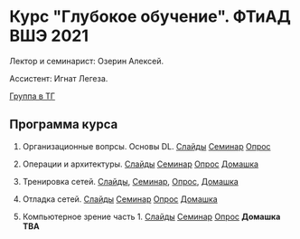 # Курс "Глубокое обучение". ФТиАД ВШЭ 2021

Лектор и семинарист: Озерин Алексей.

Ассистент: Игнат Легеза.

[Группа в ТГ](https://t.me/joinchat/HTp25ltMyLjxrS7S)

## Программа курса

1. Организационные вопрсы. Основы DL. [Слайды](https://docs.google.com/presentation/d/1zv7MWM_RPSsKEuPFwO6krYqtUMSL76HlF0WDt3KS7iA/edit?usp=sharing) [Семинар](https://github.com/m12sl/dl-hse-2021/blob/master/01-introduction/seminar.ipynb) [Опрос](https://forms.yandex.ru/u/5ffaf2d20d66e76ffc7a445f/)

2. Операции и архитектуры. [Слайды](https://docs.google.com/presentation/d/1VHU1n4maRum6RmdnV5H5PxUo4cZemu3zLt0IWXSu8YI/edit?usp=sharing) [Семинар](https://github.com/m12sl/dl-hse-2021/blob/master/02-pytorch/seminar.ipynb) [Опрос](https://forms.yandex.ru/u/600fd40ddfc5ae2f8242129c/) [Домашка](https://github.com/m12sl/dl-hse-2021/blob/master/02-pytorch/homework.ipynb)

3. Тренировка сетей. [Слайды](https://docs.google.com/presentation/d/1-PC_ZzJneOavDxuti0i0_wbqQOt7lG_CvfiBW0wVB6c/edit?usp=sharing), [Семинар](https://github.com/m12sl/dl-hse-2021/blob/master/03-training/seminar.ipynb), [Опрос](https://forms.yandex.ru/u/6015460deef95b3cd5f5ee5f/), [Домашка](https://github.com/m12sl/dl-hse-2021/blob/master/03-training/homework.ipynb)


4. Отладка сетей. [Слайды](https://docs.google.com/presentation/d/1vQi2j5ow8A0X3Zs9XlNecWrVa8HHizoON9par-X9p-Y/edit?usp=sharing) [Семинар](https://github.com/m12sl/dl-hse-2021/blob/master/04-debug/seminar.ipynb) [Опрос](https://forms.yandex.ru/u/602187178b36e5cd8046f723/) [Домашка](https://github.com/m12sl/dl-hse-2021/blob/master/04-debug/homework.ipynb)


5. Компьютерное зрение часть 1. [Слайды](https://docs.google.com/presentation/d/1qhiR6L-_VYyi3xx_PIb5zz5to3zE6q9M8cnrFIZDqbU/edit?usp=sharing) [Семинар](https://github.com/m12sl/dl-hse-2021/blob/master/05-computer-vision-1/seminar.ipynb) [Опрос](https://forms.yandex.ru/u/602a1e0c8b36e596a8754aab/) **Домашка TBA**
